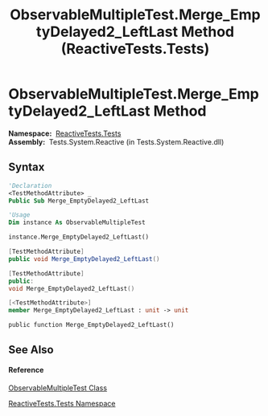 ﻿---
title: ObservableMultipleTest.Merge_EmptyDelayed2_LeftLast Method  (ReactiveTests.Tests)
TOCTitle: Merge_EmptyDelayed2_LeftLast Method
ms:assetid: M:ReactiveTests.Tests.ObservableMultipleTest.Merge_EmptyDelayed2_LeftLast
ms:mtpsurl: https://msdn.microsoft.com/en-us/library/reactivetests.tests.observablemultipletest.merge_emptydelayed2_leftlast(v=VS.103)
ms:contentKeyID: 36619094
ms.date: 06/28/2011
mtps_version: v=VS.103
f1_keywords:
- ReactiveTests.Tests.ObservableMultipleTest.Merge_EmptyDelayed2_LeftLast
dev_langs:
- CSharp
- JScript
- VB
- FSharp
- c++
---

# ObservableMultipleTest.Merge\_EmptyDelayed2\_LeftLast Method

**Namespace:**  [ReactiveTests.Tests](hh289046\(v=vs.103\).md)  
**Assembly:**  Tests.System.Reactive (in Tests.System.Reactive.dll)

## Syntax

``` vb
'Declaration
<TestMethodAttribute> _
Public Sub Merge_EmptyDelayed2_LeftLast
```

``` vb
'Usage
Dim instance As ObservableMultipleTest

instance.Merge_EmptyDelayed2_LeftLast()
```

``` csharp
[TestMethodAttribute]
public void Merge_EmptyDelayed2_LeftLast()
```

``` c++
[TestMethodAttribute]
public:
void Merge_EmptyDelayed2_LeftLast()
```

``` fsharp
[<TestMethodAttribute>]
member Merge_EmptyDelayed2_LeftLast : unit -> unit 
```

``` jscript
public function Merge_EmptyDelayed2_LeftLast()
```

## See Also

#### Reference

[ObservableMultipleTest Class](hh303586\(v=vs.103\).md)

[ReactiveTests.Tests Namespace](hh289046\(v=vs.103\).md)

